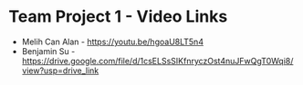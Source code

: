 # Team Project 1 - Video Links

* Melih Can Alan - https://youtu.be/hgoaU8LT5n4
* Benjamin Su - https://drive.google.com/file/d/1csELSsSIKfnryczOst4nuJFwQgT0Wqi8/view?usp=drive_link
